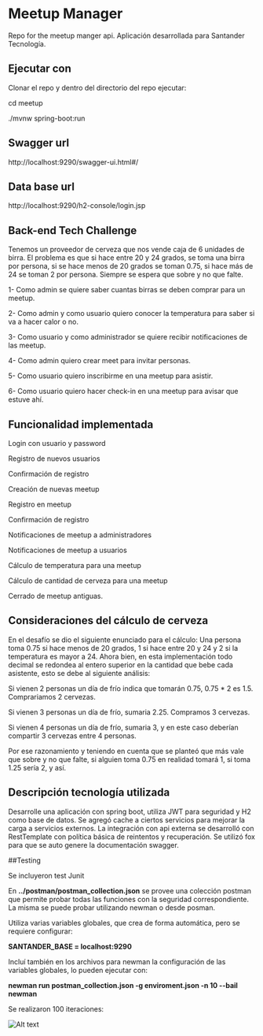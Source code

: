 #  Meetup Manager
Repo for the meetup manger api. Aplicación desarrollada para Santander Tecnología.

## Ejecutar con 
Clonar el repo y dentro del directorio del repo ejecutar:

cd meetup

./mvnw spring-boot:run


## Swagger url
http://localhost:9290/swagger-ui.html#/

## Data base url
http://localhost:9290/h2-console/login.jsp

## Back-end Tech Challenge 

Tenemos un proveedor de cerveza que nos vende caja de 6 unidades de birra.
El problema es que si hace entre 20 y 24 grados, se toma una birra por persona, si se hace menos de 20 grados se toman 0.75, si hace más de 24 se toman 2 por persona.
Siempre se espera que sobre y no que falte.


1- Como admin se quiere saber cuantas birras se deben comprar para un meetup.

2- Como admin y como usuario quiero conocer la temperatura para saber si va a hacer calor o no.

3- Como usuario y como administrador se quiere recibir notificaciones de las meetup.

4- Como admin quiero crear meet para invitar personas.

5- Como usuario quiero inscribirme en una meetup para asistir.

6- Como usuario quiero hacer check-in en una meetup para avisar que estuve ahí. 

## Funcionalidad implementada 

Login con usuario y password

Registro de nuevos usuarios

Confirmación de registro

Creación de nuevas meetup

Registro en meetup

Confirmación de registro

Notificaciones de meetup a administradores

Notificaciones de meetup a usuarios

Cálculo de temperatura para una meetup

Cálculo de cantidad de cerveza para una meetup

Cerrado de meetup antiguas.

## Consideraciones del cálculo de cerveza

En el desafío se dio el siguiente enunciado para el cálculo:
Una persona toma 0.75 si hace menos de 20 grados, 1 si hace entre 20 y 24 y 2 si la temperatura es mayor a 24.
Ahora bien, en esta implementación todo decimal se redondea al entero superior en la cantidad que bebe cada asistente, esto se debe al siguiente análisis:
 
 Si vienen 2 personas un día de frío indica que tomarán 0.75, 0.75 * 2 es 1.5.
 Comprariamos 2 cervezas.
 
 
 Si vienen 3 personas un día de frío, sumaria 2.25. Compramos 3 cervezas.
 
 Si vienen 4 personas un día de frío, sumaria 3, y en este caso deberían compartir 3 cervezas entre 4 personas.
 
Por ese razonamiento y teniendo en cuenta que se planteó que más vale que sobre y no que falte, si alguien toma 0.75 en realidad tomará 1, si toma 1.25 sería 2, y así.


## Descripción tecnología utilizada 
Desarrolle una aplicación con spring boot, utiliza JWT para seguridad y H2 como base de datos.
Se agregó cache a ciertos servicios para mejorar la carga a servicios externos.
La integración con api externa se desarrolló con RestTemplate con política básica de reintentos y recuperación.
Se utilizó fox para que se auto genere la documentación swagger.


##Testing

Se incluyeron test Junit

En **../postman/postman_collection.json** se provee una colección postman que permite probar todas las funciones con la seguridad correspondiente. 
La misma se puede probar utilizando newman o desde posman.

Utiliza varias variables globales, que crea de forma automática, pero se requiere configurar:
 
**SANTANDER_BASE = localhost:9290**

Incluí también en los archivos para newman la configuración de las variables globales, lo pueden ejecutar con:

**newman run postman_collection.json -g enviroment.json -n 10 --bail newman**

Se realizaron 100 iteraciones:



![Alt text](img/imagen_result_test.png?raw=true "Resultado de test")




